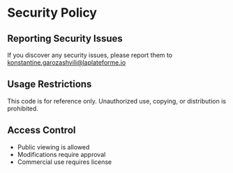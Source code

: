 # Security Policy

## Reporting Security Issues
If you discover any security issues, please report them to konstantine.garozashvili@laplateforme.io

## Usage Restrictions
This code is for reference only. Unauthorized use, copying, or distribution is prohibited.

## Access Control
- Public viewing is allowed
- Modifications require approval
- Commercial use requires license 